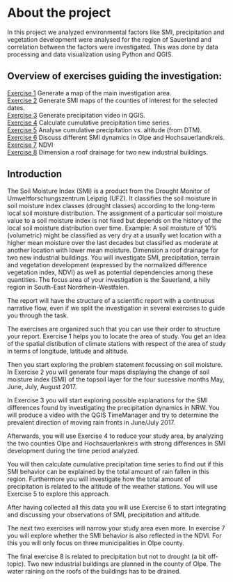 # About the project

In this project we analyzed environmental factors like SMI, precipitation and vegetation development were analysed for the region of Sauerland and correlation between the factors were
investigated. This was done by data processing and data visualization using Python and QGIS.

## Overview of exercises guiding the investigation:

[Exercise 1](https://github.com/Komalks0212/Geoinformatics/tree/main/Ex_1) Generate a map of the main investigation area.  
[Exercise 2](https://github.com/Komalks0212/Geoinformatics/tree/main/Ex_2) Generate SMI maps of the counties of interest for the selected dates.  
[Exercise 3](https://github.com/Komalks0212/Geoinformatics/tree/main/Ex_3)  Generate precipitation video in QGIS.  
[Exercise 4](https://github.com/Komalks0212/Geoinformatics/tree/main/Ex_4)  Calculate cumulative precipitation time series.  
[Exercise 5](https://github.com/Komalks0212/Geoinformatics/tree/main/Ex_5)  Analyse cumulative precipitation vs. altitude (from DTM).  
[Exercise 6](https://github.com/Komalks0212/Geoinformatics/tree/main/Ex_6)  Discuss different SMI dynamics in Olpe and Hochsauerlandkreis.  
[Exercise 7](https://github.com/Komalks0212/Geoinformatics/tree/main/Ex_7)  NDVI  
[Exercise 8](https://github.com/Komalks0212/Geoinformatics/tree/main/Ex_8)  Dimension a roof drainage for two new industrial buildings.  

## Introduction

The Soil Moisture Index (SMI) is a product from the Drought Monitor of Umweltforschungszentrum Leipzig (UFZ). It classifies the soil moisture in soil moisture index classes (drought classes) according to the long-term local soil moisture distribution. The assignment of a particular soil moisture value to a soil moisture index is not fixed but depends on the history of the local soil moisture distribution over time. Example: A soil moisture of 10% (volumetric) might be classified as very dry at a usually wet location with a higher mean moisture over the last decades but classified as moderate at another location with lower mean moisture. Dimension a roof drainage for two new industrial buildings. You will investigate SMI, precipitation, terrain and vegetation development (expressed by the normalized difference vegetation index, NDVI) as well as potential dependencies among these quantities. The focus area of your investigation is the Sauerland, a hilly region in South-East Nordrhein-Westfalen.

The report will have the structure of a scientific report with a continuous narrative flow, even if we split the investigation in several exercises to guide you through the task.

The exercises are organized such that you can use their order to structure your report. Exercise 1 helps you to locate the area of study. You get an idea of the spatial distibution of climate stations with respect of the area of study in terms of longitude, latitude and altitude.

Then you start exploring the problem statement focussing on soil moisture. In Exercise 2 you will generate four maps displaying the change of soil moisture index (SMI) of the topsoil layer for the four sucessive months May, June, July, August 2017.

In Exercise 3 you will start exploring possible explanations for the SMI differences found by investigating the precipitation dynamics in NRW. You will produce a video with the QGIS TimeManager and try to determine the prevalent direction of moving rain fronts in June/July 2017.

Afterwards, you will use Exercise 4 to reduce your study area, by analyzing the two counties Olpe and Hochsauerlankreis with strong differences in SMI development during the time period analyzed.

You will then calculate cumulative precipitation time series to find out if this SMI behavior can be explained by the total amount of rain fallen in this region. Furthermore you will investigate how the total amount of precipitation is related to the altitude of the weather stations. You will use Exercise 5 to explore this approach.

After having collected all this data you will use Exercise 6 to start integrating and discussing your observations of SMI, precipitation and altitude.

The next two exercises will narrow your study area even more. In exercise 7 you will explore whether the SMI behavior is also reflected in the NDVI. For this you will only focus on three municipalities in Olpe county.

The final exercise 8 is related to precipitation but not to drought (a bit off-topic). Two new industrial buildings are planned in the county of Olpe. The water raining on the roofs of the buildings has to be drained.
